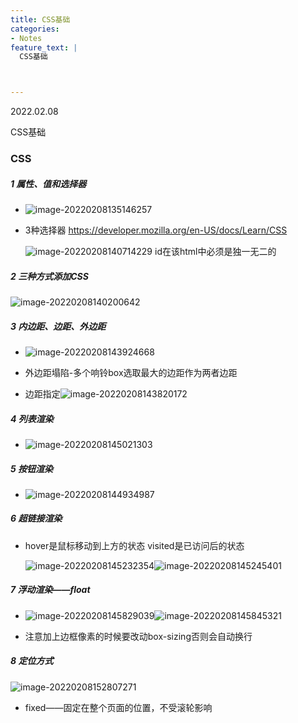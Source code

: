 ```yaml
---
title: CSS基础
categories:
- Notes
feature_text: |
  CSS基础



---
```


2022.02.08

CSS基础



<!-- more -->

### CSS

##### 1 属性、值和选择器

- ![image-20220208135146257](C:\Users\PHY\AppData\Roaming\Typora\typora-user-images\image-20220208135146257.png)

- 3种选择器
  https://developer.mozilla.org/en-US/docs/Learn/CSS 

  ![image-20220208140714229](C:\Users\PHY\AppData\Roaming\Typora\typora-user-images\image-20220208140714229.png)
  id在该html中必须是独一无二的

##### 2 三种方式添加CSS

![image-20220208140200642](C:\Users\PHY\AppData\Roaming\Typora\typora-user-images\image-20220208140200642.png)

##### 3 内边距、边距、外边距

- ![image-20220208143924668](C:\Users\PHY\AppData\Roaming\Typora\typora-user-images\image-20220208143924668.png)

- 外边距塌陷-多个响铃box选取最大的边距作为两者边距
- 边距指定![image-20220208143820172](C:\Users\PHY\AppData\Roaming\Typora\typora-user-images\image-20220208143820172.png)

##### 4 列表渲染

- ![image-20220208145021303](C:\Users\PHY\AppData\Roaming\Typora\typora-user-images\image-20220208145021303.png)

##### 5 按钮渲染

- ![image-20220208144934987](C:\Users\PHY\AppData\Roaming\Typora\typora-user-images\image-20220208144934987.png)

##### 6 超链接渲染

- hover是鼠标移动到上方的状态
  visited是已访问后的状态

  ![image-20220208145232354](C:\Users\PHY\AppData\Roaming\Typora\typora-user-images\image-20220208145232354.png)![image-20220208145245401](C:\Users\PHY\AppData\Roaming\Typora\typora-user-images\image-20220208145245401.png)

##### 7 浮动渲染——float

- ![image-20220208145829039](C:\Users\PHY\AppData\Roaming\Typora\typora-user-images\image-20220208145829039.png)![image-20220208145845321](C:\Users\PHY\AppData\Roaming\Typora\typora-user-images\image-20220208145845321.png)

- 注意加上边框像素的时候要改动box-sizing否则会自动换行

##### 8 定位方式

![image-20220208152807271](C:\Users\PHY\AppData\Roaming\Typora\typora-user-images\image-20220208152807271.png)

- fixed——固定在整个页面的位置，不受滚轮影响